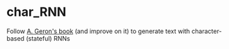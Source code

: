 # char_RNN

Follow [A. Geron's book](https://www.oreilly.com/library/view/hands-on-machine-learning/9781491962282/) (and improve on it) to generate text with character-based (stateful) RNNs
